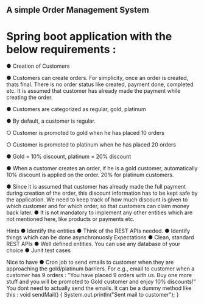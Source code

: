 ## A simple Order Management System

# Spring boot application with the below requirements :



● Creation of Customers

● Customers can create orders. For simplicity, once an order is created, thats final.
There is no order status like created, payment done, completed etc. It is
assumed that customer has already made the payment while creating the order.

● Customers are categorized as regular, gold, platinum

● By default, a customer is regular.

○ Customer is promoted to gold when he has placed 10 orders

○ Customer is promoted to platinum when he has placed 20 orders

● Gold = 10% discount, platinum = 20% discount

● When a customer creates an order, if he is a gold customer, automatically 10%
discount is applied on the order. 20% for platinum customers.

● Since it is assumed that customer has already made the full payment during
creation of the order, this discount information has to be kept safe by the
application. We need to keep track of how much discount is given to which
customer and for which order, so that customers can claim money back later.
● It is not mandatory to implement any other entities which are not mentioned here,
like products or payments etc.

Hints
● Identify the entities
● Think of the REST APIs needed.
● Identify things which can be done asynchronuosly
Expectations
● Clean, standard REST APIs
● Well defined entities. You can use any database of your choice
● Junit test cases

Nice to have
● Cron job to send emails to customer when they are approaching the
gold/platinum barriers. For e.g., email to customer when a customer has 9 orders
: "You have placed 9 orders with us. Buy one more stuff and you will be
promoted to Gold customer and enjoy 10% discounts!"
You dont need to actually send the emails. It can be a dummy method like this :
void sendMail() {
System.out.println("Sent mail to customer");
}
